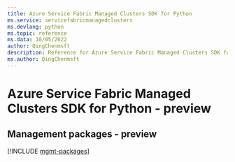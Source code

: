 ```yaml
---
title: Azure Service Fabric Managed Clusters SDK for Python
ms.service: servicefabricmanagedclusters
ms.devlang: python
ms.topic: reference
ms.data: 10/05/2022
author: QingChenmsft
description: Reference for Azure Service Fabric Managed Clusters SDK for Python
ms.author: QingChenmsft
---
```

# Azure Service Fabric Managed Clusters SDK for Python - preview

## Management packages - preview
[!INCLUDE [mgmt-packages](service-fabric-managed-clusters-mgmt-index.md)]
